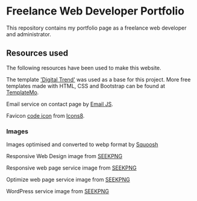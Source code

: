 # Freelance Web Developer Portfolio

This repository contains my portfolio page as a freelance web developer and administrator.

## Resources used

The following resources have been used to make this website.

The template ['Digital Trend'](https://templatemo.com/tm-538-digital-trend) was used as a base for this project. More free templates made with HTML, CSS and Bootstrap can be found at [TemplateMo](https://templatemo.com/).

Email service on contact page by [Email JS](https://www.emailjs.com/).

Favicon [code icon](https://icons8.com/icon/19293/code) from [Icons8](https://icons8.com).

### Images

Images optimised and converted to webp format by [Squoosh](https://squoosh.app/)

Responsive Web Design image from [SEEKPNG](https://www.seekpng.com/idown/u2t4u2w7r5i1r5y3_website-responsive-using-techniques-like-psd-to-joomla/)

Responsive web page service image from [SEEKPNG](https://www.seekpng.com/idown/u2y3q8y3i1r5u2u2_mobile-responsive-website-design-bedfordshire-responsive-design-website/)

Optimize web page service image from [SEEKPNG](https://www.seekpng.com/idown/u2e6w7e6y3r5e6r5_website-design-preston-lancashire-website-re-designing/)

WordPress service image from [SEEKPNG](https://www.seekpng.com/idown/u2e6u2q8r5a9t4y3_wordpress-development-wordpress-developer/)

